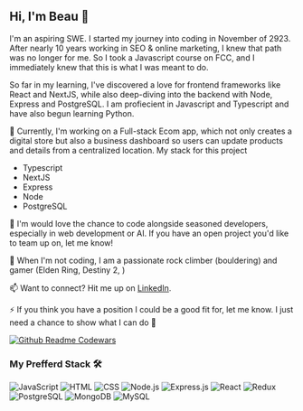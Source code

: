 ## Hi, I'm Beau 👋


I'm an aspiring SWE. I started my journey into coding in November of 2923. After nearly 10 years working in SEO & online marketing, I knew that path was no longer for me. 
So I took a Javascript course on FCC, and I immediately knew that this is what I was meant to do. 

So far in my learning, I've discovered a love for frontend frameworks like React and NextJS, while also deep-diving into the backend with Node, Express and PostgreSQL. I am profiecient in Javascript
and Typescript and have also begun learning Python.

:brain: Currently, I'm working on a Full-stack Ecom app, which not only creates a digital store but also a business dashboard so users can update products and details from a centralized location.
My stack for this project
+ Typescript
+ NextJS
+ Express
+ Node
+ PostgreSQL

🤝 I'm would love the chance to code alongside seasoned developers, especially in web development or AI. If you have an open project you'd like to team up on, let me know!

💬 When I'm not coding, I am a passionate rock climber (bouldering) and gamer (Elden Ring, Destiny 2,  )

📫 Want to connect? Hit me up on [LinkedIn]([https://www.linkedin.com/in/joshua-sanford-98619085](https://www.linkedin.com/in/beau-elliott/)).

⚡ If you think you have a position I could be a good fit for, let me know. I just need a chance to show what I can do 🚀


[![Github Readme Codewars](https://codewars-stats-ignacio-cuadra.vercel.app/?username=BeauEM&them=dark)](https://github.com/BeauEM/github-readme-codewars)



### My Prefferd Stack 🛠️

![JavaScript](https://img.shields.io/badge/-JavaScript-yellow?style=flat-square&logo=javascript)
![HTML](https://img.shields.io/badge/-HTML-orange?style=flat-square&logo=html5)
![CSS](https://img.shields.io/badge/-CSS-blue?style=flat-square&logo=css3)
![Node.js](https://img.shields.io/badge/-Node.js-339933?style=flat-square&logo=node.js&logoColor=white)
![Express.js](https://img.shields.io/badge/-Express.js-000000?style=flat-square&logo=express&logoColor=white)
![React](https://img.shields.io/badge/-React-61DAFB?style=flat-square&logo=react&logoColor=white)
![Redux](https://img.shields.io/badge/-Redux-764ABC?style=flat-square&logo=redux&logoColor=white)
![PostgreSQL](https://img.shields.io/badge/PostgreSQL-%23336791?style=flat-square&logo=postgresql&logoColor=white)
![MongoDB](https://img.shields.io/badge/-MongoDB-47A248?style=flat-square&logo=mongodb&logoColor=white)
![MySQL](https://img.shields.io/badge/-MySQL-4479A1?style=flat-square&logo=mysql&logoColor=white)


